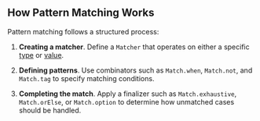 ## How Pattern Matching Works

Pattern matching follows a structured process:

1. **Creating a matcher**.
   Define a `Matcher` that operates on either a specific [type](#matching-by-type) or [value](#matching-by-value).

2. **Defining patterns**.
   Use combinators such as `Match.when`, `Match.not`, and `Match.tag` to specify matching conditions.

3. **Completing the match**.
   Apply a finalizer such as `Match.exhaustive`, `Match.orElse`, or `Match.option` to determine how unmatched cases should be handled.
